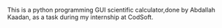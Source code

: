This is a python programming GUI scientific calculator,done by Abdallah Kaadan, as a task during my internship at CodSoft.
